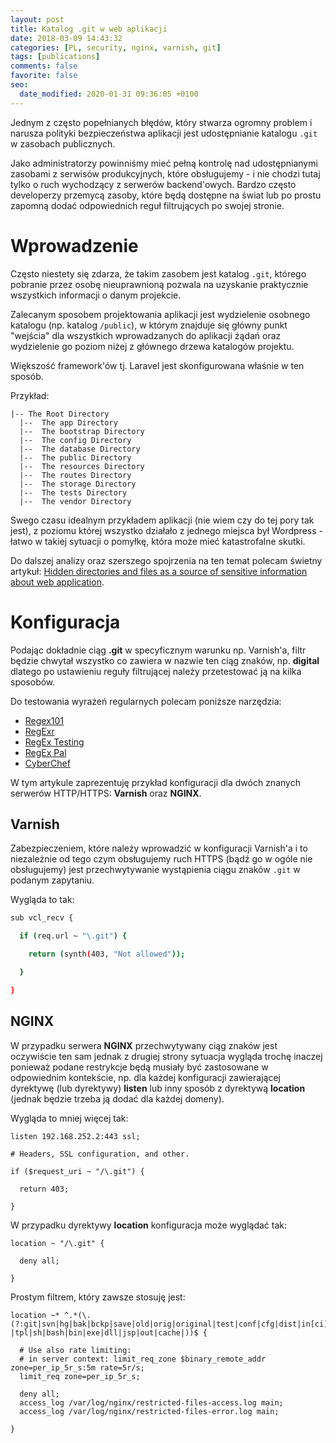 ```yaml
---
layout: post
title: Katalog .git w web aplikacji
date: 2018-03-09 14:43:32
categories: [PL, security, nginx, varnish, git]
tags: [publications]
comments: false
favorite: false
seo:
  date_modified: 2020-01-31 09:36:05 +0100
---
```


Jednym z często popełnianych błędów, który stwarza ogromny problem i narusza polityki bezpieczeństwa aplikacji jest udostępnianie katalogu `.git` w zasobach publicznych.

Jako administratorzy powinniśmy mieć pełną kontrolę nad udostępnianymi zasobami z serwisów produkcyjnych, które obsługujemy - i nie chodzi tutaj tylko o ruch wychodzący z serwerów backend'owych. Bardzo często developerzy przemycą zasoby, które będą dostępne na świat lub po prostu zapomną dodać odpowiednich reguł filtrujących po swojej stronie.

# Wprowadzenie

Często niestety się zdarza, że takim zasobem jest katalog `.git`, którego pobranie przez osobę nieuprawnioną pozwala na uzyskanie praktycznie wszystkich informacji o danym projekcie.

Zalecanym sposobem projektowania aplikacji jest wydzielenie osobnego katalogu (np. katalog `/public`), w którym znajduje się główny punkt "wejścia" dla wszystkich wprowadzanych do aplikacji żądań oraz wydzielenie go poziom niżej z głównego drzewa katalogów projektu.

Większość framework'ów tj. Laravel jest skonfigurowana właśnie w ten sposób.

Przykład:

```
|-- The Root Directory
  |--  The app Directory
  |--  The bootstrap Directory
  |--  The config Directory
  |--  The database Directory
  |--  The public Directory
  |--  The resources Directory
  |--  The routes Directory
  |--  The storage Directory
  |--  The tests Directory
  |--  The vendor Directory
```

Swego czasu idealnym przykładem aplikacji (nie wiem czy do tej pory tak jest), z poziomu której wszystko działało z jednego miejsca był Wordpress - łatwo w takiej sytuacji o pomyłkę, która może mieć katastrofalne skutki.

Do dalszej analizy oraz szerszego spojrzenia na ten temat polecam świetny artykuł: [Hidden directories and files as a source of sensitive information about web application](https://medium.com/@_bl4de/hidden-directories-and-files-as-a-source-of-sensitive-information-about-web-application-84e5c534e5ad).

# Konfiguracja

Podając dokładnie ciąg **.git** w specyficznym warunku np. Varnish'a, filtr będzie chwytał wszystko co zawiera w nazwie ten ciąg znaków, np. **digital** dlatego po ustawieniu reguły filtrującej należy przetestować ją na kilka sposobów.

Do testowania wyrażeń regularnych polecam poniższe narzędzia:

- [Regex101](https://regex101.com/)
- [RegExr](https://regexr.com/)
- [RegEx Testing](https://www.regextester.com/)
- [RegEx Pal](https://www.regexpal.com/)
- [CyberChef](https://gchq.github.io/CyberChef/)

W tym artykule zaprezentuję przykład konfiguracji dla dwóch znanych serwerów HTTP/HTTPS: **Varnish** oraz **NGINX**.

## Varnish

Zabezpieczeniem, które należy wprowadzić w konfiguracji Varnish'a i to niezależnie od tego czym obsługujemy ruch HTTPS (bądź go w ogóle nie obsługujemy) jest przechwytywanie wystąpienia ciągu znaków `.git` w podanym zapytaniu.

Wygląda to tak:

```bash
sub vcl_recv {

  if (req.url ~ "\.git") {

    return (synth(403, "Not allowed"));

  }

}
```

## NGINX

W przypadku serwera **NGINX** przechwytywany ciąg znaków jest oczywiście ten sam jednak z drugiej strony sytuacja wygląda trochę inaczej ponieważ podane restrykcje będą musiały być zastosowane w odpowiednim kontekście, np. dla każdej konfiguracji zawierającej dyrektywę (lub dyrektywy) **listen** lub inny sposób z dyrektywą **location** (jednak będzie trzeba ją dodać dla każdej domeny).

Wygląda to mniej więcej tak:

```nginx
listen 192.168.252.2:443 ssl;

# Headers, SSL configuration, and other.

if ($request_uri ~ "/\.git") {

  return 403;

}
```

W przypadku dyrektywy **location** konfiguracja może wyglądać tak:

```nginx
location ~ "/\.git" {

  deny all;

}
```

Prostym filtrem, który zawsze stosuję jest:

```nginx
location ~* ^.*(\.(?:git|svn|hg|bak|bckp|save|old|orig|original|test|conf|cfg|dist|in[ci]|log|sql|mdb|sw[op]|htaccess|php#|php~|php_bak|aspx?|tpl|sh|bash|bin|exe|dll|jsp|out|cache|))$ {

  # Use also rate limiting:
  # in server context: limit_req_zone $binary_remote_addr zone=per_ip_5r_s:5m rate=5r/s;
  limit_req zone=per_ip_5r_s;

  deny all;
  access_log /var/log/nginx/restricted-files-access.log main;
  access_log /var/log/nginx/restricted-files-error.log main;

}
```

